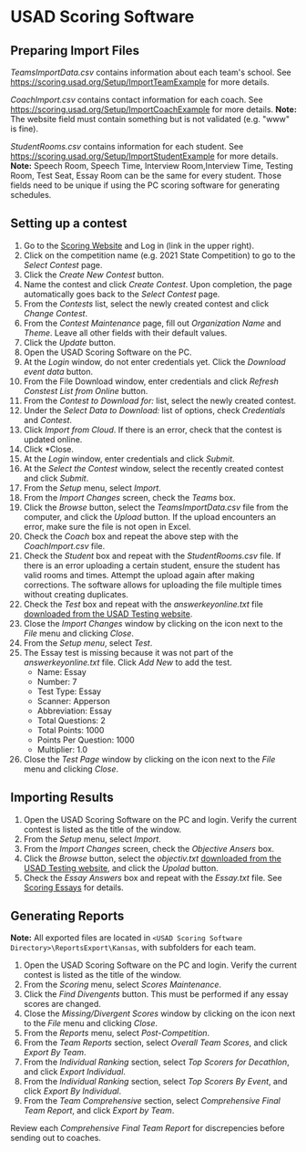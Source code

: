 # USAD Scoring Software

## Preparing Import Files

*TeamsImportData.csv* contains information about each team's school.
See <https://scoring.usad.org/Setup/ImportTeamExample> for more details.

*CoachImport.csv* contains contact information for each coach.
See <https://scoring.usad.org/Setup/ImportCoachExample> for more details.
**Note:** The website field must contain something but is not validated (e.g. "www" is fine).

*StudentRooms.csv* contains information for each student. See <https://scoring.usad.org/Setup/ImportStudentExample> for more details.
**Note:** Speech Room, Speech Time, Interview Room,Interview Time, Testing Room, Test Seat,
Essay Room can be the same for every student. Those fields need to be unique if using the PC scoring software for generating schedules.

## Setting up a contest

1. Go to the [Scoring Website](https://scoring.usad.org/) and Log in (link in the upper right).
1. Click on the competition name (e.g. 2021 State Competition) to go to the *Select Contest* page.
1. Click the *Create New Contest* button.
1. Name the contest and click *Create Contest*.
Upon completion, the page automatically goes back to the *Select Contest* page.
1. From the *Contests* list, select the newly created contest and click *Change Contest*.
1. From the *Contest Maintenance* page, fill out *Organization Name* and *Theme*.
Leave all other fields with their default values.
1. Click the *Update* button.
1. Open the USAD Scoring Software on the PC.
1. At the *Login* window, do not enter credentials yet. Click the *Download event data* button.
1. From the File Download window, enter credentials and click *Refresh Constest List from Online* button.
1. From the *Contest to Download for:* list, select the newly created contest.
1. Under the *Select Data to Download:* list of options, check *Credentials* and *Contest*.
1. Click *Import from Cloud*. If there is an error, check that the contest is updated online.
1. Click *Close.
1. At the *Login* window, enter credentials and click *Submit*.
1. At the *Select the Contest* window, select the recently created contest and click *Submit*.
1. From the *Setup* menu, select *Import*.
1. From the *Import Changes* screen, check the *Teams* box.
1. Click the *Browse* button, select the *TeamsImportData.csv* file from the computer, and click the *Upload* button.
If the upload encounters an error, make sure the file is not open in Excel.
1. Check the *Coach* box and repeat the above step with the *CoachImport.csv* file.
1. Check the *Student* box and repeat with the *StudentRooms.csv* file.
If there is an error uploading a certain student, ensure the student has valid rooms and times.
Attempt the upload again after making corrections.
The software allows for uploading the file multiple times without creating duplicates.
1. Check the *Test* box and repeat with the *answerkeyonline.txt* file [downloaded from the USAD Testing website](./OnlineTesting.md#download-objective-answers-and-keys).
1. Close the *Import Changes* window by clicking on the icon next to the *File* menu and clicking *Close*.
1. From the *Setup menu*, select *Test*.
1. The Essay test is missing because it was not part of the *answerkeyonline.txt* file. Click *Add New* to add the test.
    * Name: Essay
    * Number: 7
    * Test Type: Essay
    * Scanner: Apperson
    * Abbreviation: Essay
    * Total Questions: 2
    * Total Points: 1000
    * Points Per Question: 1000
    * Multiplier: 1.0
1. Close the *Test Page* window by clicking on the icon next to the *File* menu and clicking *Close*.

## Importing Results

1. Open the USAD Scoring Software on the PC and login. Verify the current contest is listed as the title of the window.
1. From the *Setup* menu, select *Import*.
1. From the *Import Changes* screen, check the *Objective Ansers* box.
1. Click the *Browse* button, select the *objectiv.txt* [downloaded from the USAD Testing website](./OnlineTesting.md#download-objective-answers-and-keys), and click the *Upolad* button.
1. Check the *Essay Answers* box and repeat with the *Essay.txt* file. See [Scoring Essays](./OnlineTesting.md#scoring-essays) for details.

## Generating Reports

**Note:** All exported files are located in `<USAD Scoring Software Directory>\ReportsExport\Kansas`, with subfolders for each team.

1. Open the USAD Scoring Software on the PC and login. Verify the current contest is listed as the title of the window.
1. From the *Scoring* menu, select *Scores Maintenance*.
1. Click the *Find Divengents* button. This must be performed if any essay scores are changed.
1. Close the *Missing/Divergent Scores* window by clicking on the icon next to the *File* menu and clicking *Close*.
1. From the *Reports* menu, select *Post-Competition*.
1. From the *Team Reports* section, select *Overall Team Scores*, and click *Export By Team*.
1. From the *Individual Ranking* section, select *Top Scorers for Decathlon*, and click *Export Individual*.
1. From the *Individual Ranking* section, select *Top Scorers By Event*, and click *Export By Individual*.
1. From the *Team Comprehensive* section, select *Comprehensive Final Team Report*, and click *Export by Team*.

Review each *Comprehensive Final Team Report* for discrepencies before sending out to coaches.
